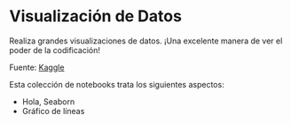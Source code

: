 # Visualización de Datos

Realiza grandes visualizaciones de datos. ¡Una excelente manera de ver el poder de la codificación!

Fuente: [Kaggle](https://www.kaggle.com/learn/data-visualization)

Esta colección de notebooks trata los siguientes aspectos:

+ Hola, Seaborn
+ Gráfico de líneas